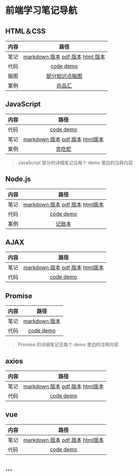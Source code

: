 # 前端学习笔记导航

## HTML＆CSS

| 内容  |                                                           路径                                                            |
| :---: | :-----------------------------------------------------------------------------------------------------------------------: |
| 笔记  | [markdown 版本](./1-HTML+CSS/HTML+CSS.md)  [pdf 版本](./1-HTML+CSS/HTML+CSS.pdf)  [html 版本](./1-HTML+CSS/HTML+CSS.html) |
| 代码  |                                              [code demo](./1-HTML+CSS/CODES)                                              |
| 脑图  |                                           [部分知识点脑图](./1-HTML+CSS/MINDS)                                            |
| 案例  |                                            [尚品汇](./1-HTML+CSS/CODES/尚品汇)                                            |

## JavaScript

| 内容  |                                                                 路径                                                                 |
| :---: | :----------------------------------------------------------------------------------------------------------------------------------: |
| 代码  |                                                  [code demo](./2-JavaScript/CODES)                                                   |
| 笔记  | [markdown 版本](./2-JavaScript/JavaScript.md)  [pdf 版本](./2-JavaScript/JavaScript.pdf)  [html版本](./2-JavaScript/JavaScript.html) |
| 案例  |                                             [贪吃蛇](./2-JavaScript/CODES/练习：贪吃蛇)                                              |

> JavaScript 部分的详细笔记见每个 demo 里边的注释内容

## Node.js

| 内容  |                                                        路径                                                        |
| :---: | :----------------------------------------------------------------------------------------------------------------: |
| 笔记  | [markdown 版本](./3-Node.js/Node.js.md)  [pdf 版本](./3-Node.js/Node.js.pdf)  [html版本](./3-Node.js/Node.js.html) |
| 代码  |                                           [code demo](./3-Node.js/CODES)                                           |
| 案例  |                                         [记账本](./3-Node.js/CODES/记账本)                                         |

## AJAX
| 内容 |                             路径                             |
| :--: | :----------------------------------------------------------: |
| 笔记 | [markdown 版本](./4-Ajax/Ajax.md)  [pdf 版本](./4-Ajax/Ajax.pdf)  [html版本](./4-Ajax/Ajax.html) |
| 代码 |                 [code demo](./4-Ajax/CODES)                  |

## Promise

| 内容 |                  路径                   |
| :--: | :-------------------------------------: |
| 笔记 | [markdown 版本](./5-Promise/Promise.md) |
| 代码 |     [code demo](./5-Promise/CODES)      |

> Promise 的详细笔记见每个 demo 里边的注释内容

## axios

| 内容 |                             路径                             |
| :--: | :----------------------------------------------------------: |
| 笔记 | [markdown 版本](./6-axios/axios.md) [pdf 版本](./6-axios/axios.pdf)  [html版本](./6-axios/axios.html) |
| 代码 |                 [code demo](./6-axios/CODES)                 |

## vue

| 内容 |                             路径                             |
| :--: | :----------------------------------------------------------: |
| 笔记 | [markdown 版本](./7-vue/vue.md) [pdf 版本](./7-vue/vue.pdf)  [html版本](./7-vue/vue.html) |
| 代码 |                  [code demo](./7-vue/CODES)                  |

## ...